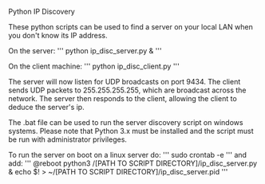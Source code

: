 Python IP Discovery

These python scripts can be used to find a server on your local LAN when you don't know its IP address.

On the server:
'''
python ip_disc_server.py &
'''

On the client machine:
'''
python ip_disc_client.py
'''

The server will now listen for UDP broadcasts on port 9434. The client sends UDP packets to 255.255.255.255, which are broadcast across the network. The server then responds to the client, allowing the client to deduce the server's ip.

The .bat file can be used to run the server discovery script on windows systems. Please note that Python 3.x must be installed and the script must be run with administrator privileges.


To run the server on boot on a linux server do:
'''
sudo crontab -e
'''
and add:
'''
@reboot python3 /[PATH TO SCRIPT DIRECTORY]/ip_disc_server.py & echo $! > ~/[PATH TO SCRIPT DIRECTORY]/ip_disc_server.pid
'''